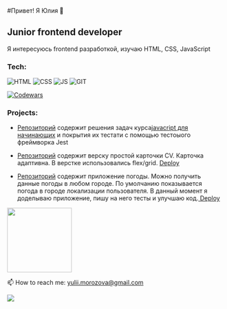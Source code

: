 #Привет! Я Юлия 👋

## Junior frontend developer

<p>Я интересуюсь frontend разработкой, изучаю HTML, CSS, JavaScript</p>

   
### Tech:

![HTML](https://img.shields.io/badge/-HTML-4b4a49?style=for-the-badge&logo=html5)
![CSS](https://img.shields.io/badge/-CSS-4b4a49?style=for-the-badge&logo=css3)
![JS](https://img.shields.io/badge/-JS-4b4a49?style=for-the-badge&logo=javascript)
![GIT](https://img.shields.io/badge/-GIT-4b4a49?style=for-the-badge&logo=git)

   
[![Codewars](https://www.codewars.com/users/julimorozova/badges/micro)](https://www.codewars.com/users/julimorozova)

### Projects: 

* <p> <a href="https://github.com/julimorozova/js--javascript-for-beginners">Репозиторий</a>
   содержит решения задач курса<a href="https://otus.ru/online/online-js/">javacript для начинающих</a> и покрытия их тестати с помощью тестоыого фреймворка Jest
</p>
   
* <p> <a href="https://github.com/julimorozova/01-persona-cv">Репозиторий</a>
   содержит верску простой карточки CV. Карточка адаптивна. В верстке использовались flex/grid. <a href="https://julimorozova.github.io/01-persona-cv/"> Deploy</a> </p>
* <p> <a href="https://github.com/julimorozova/js--weather-forecast/tree/dev">Репозиторий</a>
  содержит приложение погоды. Можно получить данные погоды в любом городе. По умолчанию показывается погода в городе локализации пользователя. В данный момент я доделываю приложение, пишу на него тесты и улучшаю код.<a href="https://julimorozova.github.io/js--weather-forecast/"> Deploy</a> </p> 



<p align='left'>
   <a href="https://github-readme-stats.vercel.app/api?username=julimorozova&show_icons=true&count_private=true"><img
           height=150
           src="https://github-readme-stats.vercel.app/api?username=julimorozova&show_icons=true&count_private=true"/></a>
    <!-- <a href="https://github.com/julimorozova/github-readme-stats"><img height=150
                                                                  src="https://github-readme-stats.vercel.app/api/top-langs/?username=julimorozova&layout=compact"/></a> -->
</p>



<p>
   📫 How to reach me: <a href='mailto:yulii.morozova@gmail.com'>yulii.morozova@gmail.com</a>
</p> 
<p>
  <!--<a href="https://www.linkedin.com/in/julia-m-038a02212/">
       <img src="https://img.shields.io/badge/linkedin-%230077B5.svg?&style=for-the-badge&logo=linkedin&logoColor=white"/>
   </a> -->
   <a href="https://t.me/juliimorozova">
       <img src="https://img.shields.io/badge/Telegram-2CA5E0?style=for-the-badge&logo=telegram&logoColor=white"/>
   </a>
<p >

<!--
**juliasleptsova/juliasleptsova** is a ✨ _special_ ✨ repository because its `README.md` (this file) appears on your GitHub profile.

Here are some ideas to get you started:

- 🔭 I’m currently working on ...
- 🌱 I’m currently learning ...
- 👯 I’m looking to collaborate on ...
- 🤔 I’m looking for help with ...
- 💬 Ask me about ...
- 📫 How to reach me: ...
- 😄 Pronouns: ...
- ⚡ Fun fact: ...
-->
